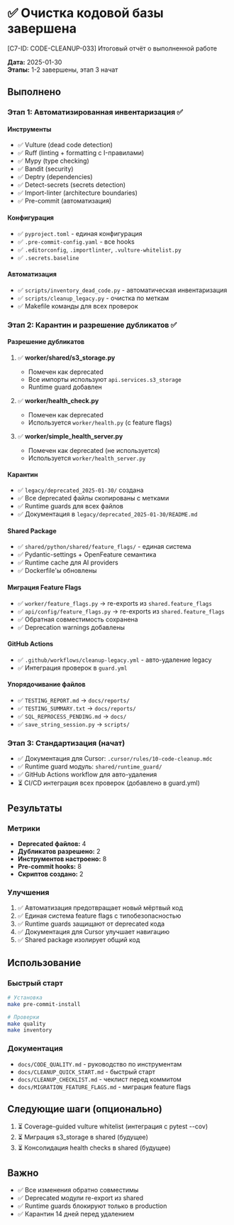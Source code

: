 # ✅ Очистка кодовой базы завершена

[C7-ID: CODE-CLEANUP-033] Итоговый отчёт о выполненной работе

**Дата:** 2025-01-30  
**Этапы:** 1-2 завершены, этап 3 начат

## Выполнено

### Этап 1: Автоматизированная инвентаризация ✅

#### Инструменты
- ✅ Vulture (dead code detection)
- ✅ Ruff (linting + formatting с I-правилами)
- ✅ Mypy (type checking)
- ✅ Bandit (security)
- ✅ Deptry (dependencies)
- ✅ Detect-secrets (secrets detection)
- ✅ Import-linter (architecture boundaries)
- ✅ Pre-commit (автоматизация)

#### Конфигурация
- ✅ `pyproject.toml` - единая конфигурация
- ✅ `.pre-commit-config.yaml` - все hooks
- ✅ `.editorconfig`, `.importlinter`, `.vulture-whitelist.py`
- ✅ `.secrets.baseline`

#### Автоматизация
- ✅ `scripts/inventory_dead_code.py` - автоматическая инвентаризация
- ✅ `scripts/cleanup_legacy.py` - очистка по меткам
- ✅ Makefile команды для всех проверок

### Этап 2: Карантин и разрешение дубликатов ✅

#### Разрешение дубликатов
1. ✅ **worker/shared/s3_storage.py**
   - Помечен как deprecated
   - Все импорты используют `api.services.s3_storage`
   - Runtime guard добавлен

2. ✅ **worker/health_check.py**
   - Помечен как deprecated
   - Используется `worker/health.py` (с feature flags)

3. ✅ **worker/simple_health_server.py**
   - Помечен как deprecated (не используется)
   - Используется `worker/health_server.py`

#### Карантин
- ✅ `legacy/deprecated_2025-01-30/` создана
- ✅ Все deprecated файлы скопированы с метками
- ✅ Runtime guards для всех файлов
- ✅ Документация в `legacy/deprecated_2025-01-30/README.md`

#### Shared Package
- ✅ `shared/python/shared/feature_flags/` - единая система
- ✅ Pydantic-settings + OpenFeature семантика
- ✅ Runtime cache для AI providers
- ✅ Dockerfile'ы обновлены

#### Миграция Feature Flags
- ✅ `worker/feature_flags.py` → re-exports из `shared.feature_flags`
- ✅ `api/config/feature_flags.py` → re-exports из `shared.feature_flags`
- ✅ Обратная совместимость сохранена
- ✅ Deprecation warnings добавлены

#### GitHub Actions
- ✅ `.github/workflows/cleanup-legacy.yml` - авто-удаление legacy
- ✅ Интеграция проверок в `guard.yml`

#### Упорядочивание файлов
- ✅ `TESTING_REPORT.md` → `docs/reports/`
- ✅ `TESTING_SUMMARY.txt` → `docs/reports/`
- ✅ `SQL_REPROCESS_PENDING.md` → `docs/`
- ✅ `save_string_session.py` → `scripts/`

### Этап 3: Стандартизация (начат)

- ✅ Документация для Cursor: `.cursor/rules/10-code-cleanup.mdc`
- ✅ Runtime guard модуль: `shared/runtime_guard/`
- ✅ GitHub Actions workflow для авто-удаления
- ⏳ CI/CD интеграция всех проверок (добавлено в guard.yml)

## Результаты

### Метрики
- **Deprecated файлов:** 4
- **Дубликатов разрешено:** 2
- **Инструментов настроено:** 8
- **Pre-commit hooks:** 8
- **Скриптов создано:** 2

### Улучшения
1. ✅ Автоматизация предотвращает новый мёртвый код
2. ✅ Единая система feature flags с типобезопасностью
3. ✅ Runtime guards защищают от deprecated кода
4. ✅ Документация для Cursor улучшает навигацию
5. ✅ Shared package изолирует общий код

## Использование

### Быстрый старт
```bash
# Установка
make pre-commit-install

# Проверки
make quality
make inventory
```

### Документация
- `docs/CODE_QUALITY.md` - руководство по инструментам
- `docs/CLEANUP_QUICK_START.md` - быстрый старт
- `docs/CLEANUP_CHECKLIST.md` - чеклист перед коммитом
- `docs/MIGRATION_FEATURE_FLAGS.md` - миграция feature flags

## Следующие шаги (опционально)

1. ⏳ Coverage-guided vulture whitelist (интеграция с pytest --cov)
2. ⏳ Миграция s3_storage в shared (будущее)
3. ⏳ Консолидация health checks в shared (будущее)

## Важно

- ✅ Все изменения обратно совместимы
- ✅ Deprecated модули re-export из shared
- ✅ Runtime guards блокируют только в production
- ✅ Карантин 14 дней перед удалением

